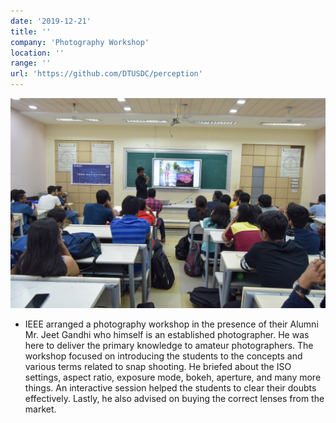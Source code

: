 ```yaml
---
date: '2019-12-21'
title: ''
company: 'Photography Workshop'
location: ''
range: ''
url: 'https://github.com/DTUSDC/perception'
---
```


![Photography Workshop](photography.jpeg)

- IEEE arranged a photography workshop in the presence of their Alumni Mr. Jeet Gandhi who himself is an established photographer. He was here to deliver the primary knowledge to amateur photographers. The workshop focused on introducing the students to the concepts and various terms related to snap shooting. He briefed about the ISO settings, aspect ratio, exposure mode, bokeh, aperture, and many more things. An interactive session helped the students to clear their doubts effectively. Lastly, he also advised on buying the correct lenses from the market.
